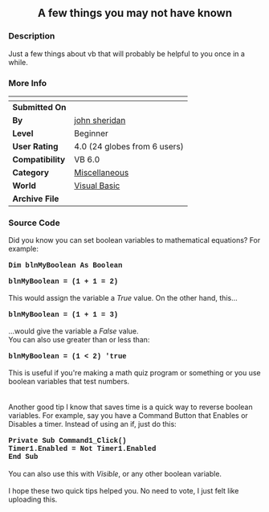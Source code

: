 ﻿<div align="center">

## A few things you may not have known


</div>

### Description

Just a few things about vb that will probably be helpful to you once in a while.
 
### More Info
 


<span>             |<span>
---                |---
**Submitted On**   |
**By**             |[john sheridan](https://github.com/Planet-Source-Code/PSCIndex/blob/master/ByAuthor/john-sheridan.md)
**Level**          |Beginner
**User Rating**    |4.0 (24 globes from 6 users)
**Compatibility**  |VB 6\.0
**Category**       |[Miscellaneous](https://github.com/Planet-Source-Code/PSCIndex/blob/master/ByCategory/miscellaneous__1-1.md)
**World**          |[Visual Basic](https://github.com/Planet-Source-Code/PSCIndex/blob/master/ByWorld/visual-basic.md)
**Archive File**   |[](https://github.com/Planet-Source-Code/john-sheridan-a-few-things-you-may-not-have-known__1-38890/archive/master.zip)





### Source Code

Did you know you can set boolean variables to mathematical equations? For example: <br>
<br><font face="Courier New"><b>
Dim blnMyBoolean As Boolean <br>
<br>
blnMyBoolean = (1 + 1 = 2) <br>
<br></font></b>
This would assign the variable a <i>True</i> value. On the other hand, this...<br>
<br><font face="Courier New"><b>
blnMyBoolean = (1 + 1 = 3) <br>
<br></font></b>
...would give the variable a <i>False</i> value. <br>You can also use greater than or less than:<br><br><font face="Courier New"><b>
blnMyBoolean = (1 < 2) 'true<br><br></font></b>
This is useful if you're making a math quiz program or something or you use boolean variables that test numbers.<br><br><br>Another good tip I know that saves time is a quick way to reverse boolean variables. For example, say you have a Command Button that Enables or Disables a timer. Instead of using an if, just do this:<br><br><font face="Courier New"><b>
Private Sub Command1_Click()<br>
Timer1.Enabled = Not Timer1.Enabled<br>
End Sub<br></font></b><br>You can also use this with <i>Visible</i>, or any other boolean variable.<br><br>I hope these two quick tips helped you. No need to vote, I just felt like uploading this.

